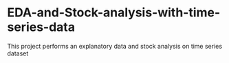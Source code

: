 # EDA-and-Stock-analysis-with-time-series-data
This project performs an explanatory data and stock analysis on time series dataset

